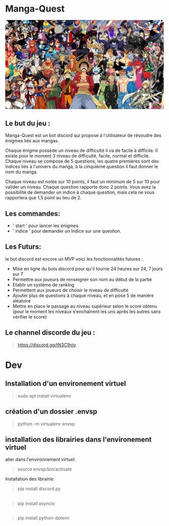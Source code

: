 # Manga-Quest

![image](./images/mangas2.jpeg)

## Le but du jeu :

Manga-Quest est un bot discord qui propose à l'utilisateur de résoudre des énigmes liés aux mangas.

Chaque énigme possède un niveau de difficulté il va de facile à difficile. Il existe pour le moment 3 niveau de difficulté, facile, normal et difficile. Chaque niveau se compose de 5 questions, les quatre premières sont des indices liés à l'univers du manga, à la cinquième question il faut donner le nom du manga.

Chaque niveau est notée sur 10 points, il faut un minimum de 5 sur 10 pour valider un niveau. Chaque question rapporte donc 2 points. Vous avez la possibilité de demander un indice à chaque question, mais cela ne vous rapportera que 1,5 point au lieu de 2.

## Les commandes:

- ' start ' pour lancer les énigmes
- ' indice ' pour demander un Indice sur une question.

## Les Futurs:

le bot discord est encore un MVP voici les fonctionnalités futures :

- Mise en ligne du bots discord pour qu'il tourne 24 heures sur 24, 7 jours sur 7
- Permettre aux joueurs de renseigner son nom au début de la partie
- Etablir un système de ranking
- Permettent aux joueurs de choisir le niveau de difficulté
- Ajouter plus de questions à chaque niveau, et en pose 5 de manière aléatoire
- Mettre en place le passage au niveau supérieur selon le score obtenu (pour le moment les niveaux s'enchaînent les uns après les autres sans vérifier le score)

## Le channel discorde du jeu :

> https://discord.gg/tN3C9vjv

# Dev

## Installation d'un environement virtuel

> sudo apt install virtualenv

## création d'un dossier .envsp

> python -m virtualenv envsp

## installation des librairies dans l'environement virtuel

aller dans l'environnement virtuel:

> source envsp/bin/activate

Installation des librairie:

> pip install discord.py

##

> pip install asyncio

##

> pip install python-dotenv

##
